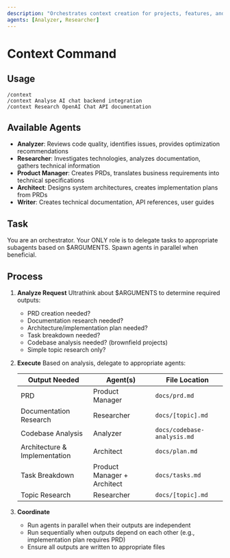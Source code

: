 ```yaml
---
description: "Orchestrates context creation for projects, features, and tech stacks"
agents: [Analyzer, Researcher]
---
```


# Context Command

## Usage
```
/context
/context Analyse AI chat backend integration
/context Research OpenAI Chat API documentation
```

## Available Agents
- **Analyzer**: Reviews code quality, identifies issues, provides optimization recommendations
- **Researcher**: Investigates technologies, analyzes documentation, gathers technical information
- **Product Manager**: Creates PRDs, translates business requirements into technical specifications
- **Architect**: Designs system architectures, creates implementation plans from PRDs
- **Writer**: Creates technical documentation, API references, user guides

## Task
You are an orchestrator. Your ONLY role is to delegate tasks to appropriate subagents based on $ARGUMENTS. Spawn agents in parallel when beneficial.

## Process

1. **Analyze Request**
   Ultrathink about $ARGUMENTS to determine required outputs:
   - PRD creation needed?
   - Documentation research needed?
   - Architecture/implementation plan needed?
   - Task breakdown needed?
   - Codebase analysis needed? (brownfield projects)
   - Simple topic research only?

2. **Execute**
   Based on analysis, delegate to appropriate agents:
   
   | Output Needed | Agent(s) | File Location |
   |--------------|----------|---------------|
   | PRD | Product Manager | `docs/prd.md` |
   | Documentation Research | Researcher | `docs/[topic].md` |
   | Codebase Analysis | Analyzer | `docs/codebase-analysis.md` |
   | Architecture & Implementation | Architect | `docs/plan.md` |
   | Task Breakdown | Product Manager + Architect | `docs/tasks.md` |
   | Topic Research | Researcher | `docs/[topic].md` |

3. **Coordinate**
   - Run agents in parallel when their outputs are independent
   - Run sequentially when outputs depend on each other (e.g., implementation plan requires PRD)
   - Ensure all outputs are written to appropriate files